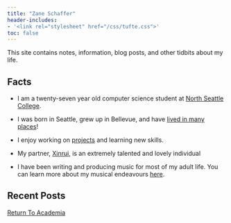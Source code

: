 ```yaml
---
title: "Zane Schaffer"
header-includes:
- '<link rel="stylesheet" href="/css/tufte.css">'
toc: false
---
```


This site contains notes, information, blog posts, and other
tidbits about my life.

## Facts
- I am a twenty-seven year old computer science student at [North Seattle
College](https://northseattle.edu).

- I was born in Seattle, grew up in Bellevue, and have [lived in many
places](/travels.html)!

- I enjoy working on [projects](/projects.html) and learning new skills.

- My partner, [Xinrui](https://xinrui.work), is an extremely
  talented and lovely individual

- I have been writing and producing music for most of my adult life. You can
learn more about my musical endeavours [here](/music.html).

## Recent Posts
[Return To Academia](/posts/return_to_academia.html)
